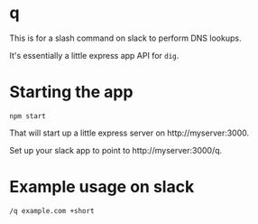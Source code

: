 # q

This is for a slash command on slack to perform DNS lookups. 

It's essentially a little express app API for `dig`.

# Starting the app

```
npm start
```
That will start up a little express server on http://myserver:3000. 

Set up your slack app to point to http://myserver:3000/q.

# Example usage on slack

```
/q example.com +short
```
